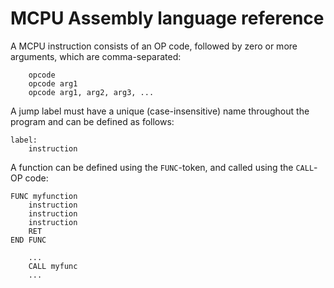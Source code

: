 # MCPU Assembly language reference

A MCPU instruction consists of an OP code, followed by zero or more arguments, which are comma-separated:
```
    opcode
    opcode arg1
    opcode arg1, arg2, arg3, ...
```
A jump label must have a unique (case-insensitive) name throughout the program and can be defined as follows:
```
label:
    instruction
```
A function can be defined using the `FUNC`-token, and called using the `CALL`-OP code:
```
FUNC myfunction
    instruction
    instruction
    instruction
    RET
END FUNC

    ...
    CALL myfunc
    ...
```

